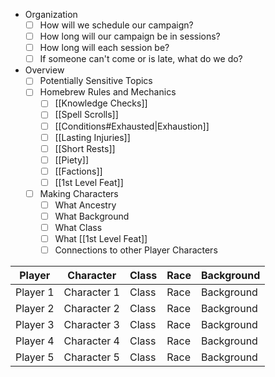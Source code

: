 - Organization
	- [ ] How will we schedule our campaign?
	- [ ] How long will our campaign be in sessions?
	- [ ] How long will each session be?
	- [ ] If someone can't come or is late, what do we do?
- Overview
	- [ ] Potentially Sensitive Topics
	- [ ] Homebrew Rules and Mechanics
		- [ ] [[Knowledge Checks]]
		- [ ] [[Spell Scrolls]]
		- [ ] [[Conditions#Exhausted|Exhaustion]]
		- [ ] [[Lasting Injuries]]
		- [ ] [[Short Rests]]
		- [ ] [[Piety]]
		- [ ] [[Factions]]
		- [ ] [[1st Level Feat]]
	- [ ] Making Characters
		- [ ] What Ancestry
		- [ ] What Background
		- [ ] What Class
		- [ ] What [[1st Level Feat]]
		- [ ] Connections to other Player Characters

| Player   | Character   | Class | Race | Background |
| -------- | ----------- | ----- | ---- | ---------- |
| Player 1 | Character 1 | Class | Race | Background |
| Player 2 | Character 2 | Class | Race | Background |
| Player 3 | Character 3 | Class | Race | Background |
| Player 4 | Character 4 | Class | Race | Background |
| Player 5 | Character 5 | Class | Race | Background |
